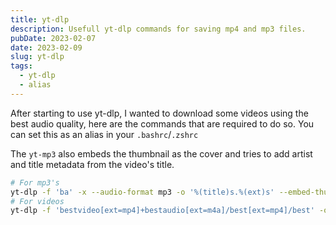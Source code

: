 ```yaml
---
title: yt-dlp
description: Usefull yt-dlp commands for saving mp4 and mp3 files.
pubDate: 2023-02-07
date: 2023-02-09
slug: yt-dlp
tags:
  - yt-dlp
  - alias
---
```


After starting to use yt-dlp, I wanted to download some videos using the best audio
quality, here are the commands that are required to do so. You can set this as an
alias in your `.bashrc`/`.zshrc`

The `yt-mp3` also embeds the thumbnail as the cover and tries to add artist and 
title metadata from the video's title.

```sh
# For mp3's
yt-dlp -f 'ba' -x --audio-format mp3 -o '%(title)s.%(ext)s' --embed-thumbnail --parse-metadata 'title:%(artist)s - %(title)s'
# For videos
yt-dlp -f 'bestvideo[ext=mp4]+bestaudio[ext=m4a]/best[ext=mp4]/best' -o '(title)s.(ext)s'
```
